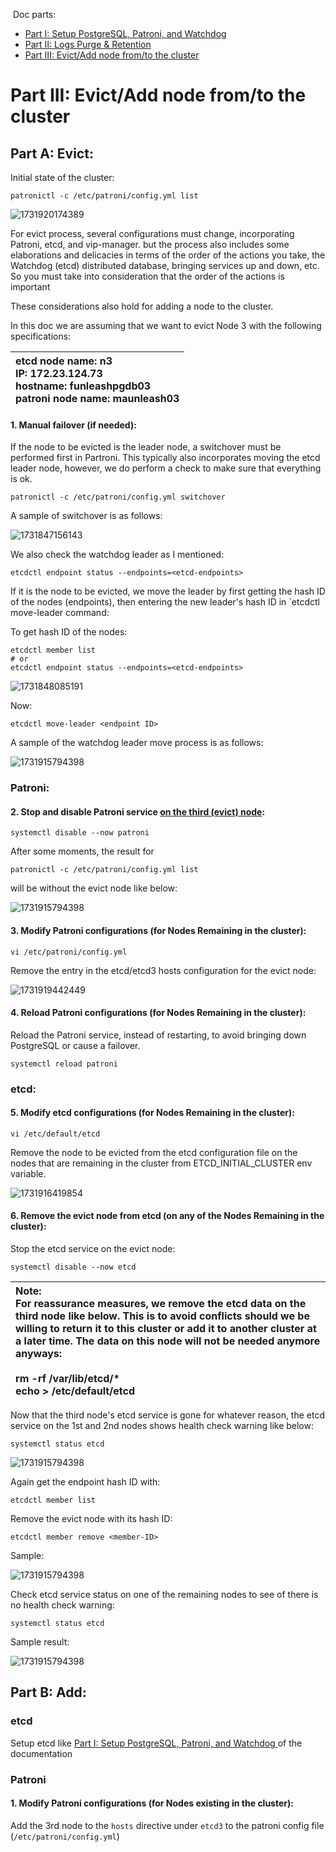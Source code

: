 &nbsp;Doc parts:

* [Part I: Setup PostgreSQL, Patroni, and Watchdog ](./Part%20I%20Setup%20PostgreSQL%2C%20Patroni%2C%20and%20Watchdog.md)
* [Part II: Logs Purge &amp; Retention ](./Part%20II%20Logs%20Purge%20%26%20Retention.md)
* [Part III: Evict/Add node from/to the cluster ](./Part%20III%20cluster%20Evict%2DAdd%20node.md)

# Part III: Evict/Add node from/to the cluster

## Part A: Evict:

Initial state of the cluster:

```shell
patronictl -c /etc/patroni/config.yml list
```
![1731920174389](image/PartIIIclusterEvict-Addnode/1731920174389.png)

For evict process, several configurations must change, incorporating Patroni, etcd, and vip-manager.
 but the process also includes some elaborations and delicacies in terms of the order of the actions
 you take, the Watchdog (etcd) distributed database, bringing services up and down, etc. So you must
 take into consideration that the order of the actions is important

These considerations also hold for adding a node to the cluster.

In this doc we are assuming that we want to evict Node 3 with the following specifications:

| <div align="left">etcd node name: n3<br/>IP: 172.23.124.73<br/>hostname: funleashpgdb03<br/>patroni node name: maunleash03</div> |
| :--------------------------------------------------------------------------------------------------------------------------------------------------: |

#### 1. Manual failover (if needed):

If the node to be evicted is the leader node, a switchover must be performed first in Partroni.
 This typically also incorporates moving the etcd leader node, however, we do perform a check
 to make sure that everything is ok.

```shell
patronictl -c /etc/patroni/config.yml switchover
```

A sample of switchover is as follows:

![1731847156143](image/PartIIIclusterEvict-Addnode/1731847156143.png)

We also check the watchdog leader as I mentioned:

```shell
etcdctl endpoint status --endpoints=<etcd-endpoints>
```

If it is the node to be evicted, we move the leader by first getting the hash ID of the nodes (endpoints), then
 entering the new leader's hash ID in `etcdctl move-leader <endpoint ID> command:

To get hash ID of the nodes:

```shell
etcdctl member list
# or
etcdctl endpoint status --endpoints=<etcd-endpoints>
```

![1731848085191](image/PartIIIclusterEvict-Addnode/1731848085191.png)

Now:

```shell
etcdctl move-leader <endpoint ID>
```

A sample of the watchdog leader move process is as follows:

![1731915794398](image/PartIIIclusterEvict-Addnode/1731915794398.png)

### Patroni:

#### 2. Stop and disable Patroni service <ins>on the third (evict) node</ins>:

```shell
systemctl disable --now patroni
```

After some moments, the result for 
```shell
patronictl -c /etc/patroni/config.yml list
```

will be without the evict node like below:

![1731915794398](image/PartIIIclusterEvict-Addnode/Screenshot_108.png)

#### 3. Modify Patroni configurations (for Nodes Remaining in the cluster):

```shell
vi /etc/patroni/config.yml
```

Remove the entry in the etcd/etcd3 hosts configuration for the evict node:

![1731919442449](image/PartIIIclusterEvict-Addnode/1731919442449.png)

#### 4. Reload Patroni configurations (for Nodes Remaining in the cluster):

Reload the Patroni service, instead of restarting, to avoid bringing down PostgreSQL or cause a failover.

```shell
systemctl reload patroni
```

### etcd:

#### 5. Modify etcd configurations (for Nodes Remaining in the cluster):

```shell
vi /etc/default/etcd
```

Remove the node to be evicted from the etcd configuration file on the nodes that are remaining in the cluster
 from ETCD_INITIAL_CLUSTER env variable.

![1731916419854](image/PartIIIclusterEvict-Addnode/1731916419854.png)

#### 6. Remove the evict node from etcd (on any of the Nodes Remaining in the cluster):

Stop the etcd service on the evict node:

```shell
systemctl disable --now etcd
```

|<div align="left">Note:<br/>For reassurance measures, we remove the etcd data on the third node like below. This is to avoid conflicts should we be willing to return it to this cluster or add it to another cluster at a later time. The data on this node will not be needed anymore anyways:<br/><br/>rm -rf /var/lib/etcd/*<br/>echo > /etc/default/etcd</div>|
|:-:|

Now that the third node's etcd service is gone for whatever reason, the etcd service on the 1st and 2nd nodes shows health check warning like below:

```shell
systemctl status etcd
```

![1731915794398](image/PartIIIclusterEvict-Addnode/Screenshot_110.png)

Again get the endpoint hash ID with:

```shell
etcdctl member list
```

Remove the evict node with its hash ID:

```shell
etcdctl member remove <member-ID>
```

Sample:

![1731915794398](image/PartIIIclusterEvict-Addnode/Screenshot_109.png)

Check etcd service status on one of the remaining nodes to see of there is no health check warning:

```shell
systemctl status etcd
```

Sample result:

![1731915794398](image/PartIIIclusterEvict-Addnode/Screenshot_107.png)


## Part B: Add:

### etcd

Setup etcd like [Part I: Setup PostgreSQL, Patroni, and Watchdog ](./Part%20I%20Setup%20PostgreSQL%2C%20Patroni%2C%20and%20Watchdog.md) of
 the documentation

### Patroni

#### 1. Modify Patroni configurations (for Nodes existing in the cluster):

Add the 3rd node to the `hosts` directive under `etcd3` to the patroni config file (`/etc/patroni/config.yml`)


